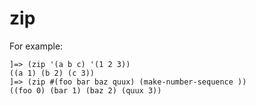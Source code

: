 # zip

For example:

    ]=> (zip '(a b c) '(1 2 3))
    ((a 1) (b 2) (c 3))
    ]=> (zip #(foo bar baz quux) (make-number-sequence ))
    ((foo 0) (bar 1) (baz 2) (quux 3))


